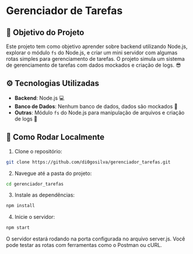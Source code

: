 # Gerenciador de Tarefas

## 🎯 Objetivo do Projeto 

Este projeto tem como objetivo aprender sobre backend utilizando Node.js, explorar o módulo `fs` do Node.js, e criar um mini servidor com algumas rotas simples para gerenciamento de tarefas. O projeto simula um sistema de gerenciamento de tarefas com dados mockados e criação de logs. 😎

## ⚙️ Tecnologias Utilizadas 

- **Backend**: Node.js 💻
- **Banco de Dados**: Nenhum banco de dados, dados são mockados 📂
- **Outras**: Módulo `fs` do Node.js para manipulação de arquivos e criação de logs 📜

## 🔧 Como Rodar Localmente 

1. Clone o repositório:
  ```bash
  git clone https://github.com/di0gosilva/gerenciador_tarefas.git
```

2. Navegue até a pasta do projeto:
  ```bash
  cd gerenciador_tarefas
```
3. Instale as dependências:
  ```bash
  npm install
```
4. Inicie o servidor:
  ```bash
  npm start
```
O servidor estará rodando na porta configurada no arquivo server.js. Você pode testar as rotas com ferramentas como o Postman ou cURL.
